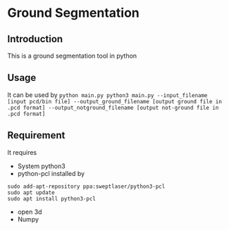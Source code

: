 # Ground Segmentation
## Introduction
This is a ground segmentation tool in python

## Usage
It can be used by 
``python main.py python3 main.py --input_filename [input pcd/bin file] --output_ground_filename [output ground file in .pcd format] --output_notground_filename [output not-ground file in .pcd format]
``

## Requirement 

It requires
- System python3 
- python-pcl installed by
```shell
sudo add-apt-repository ppa:sweptlaser/python3-pcl
sudo apt update
sudo apt install python3-pcl
```
- open 3d 
- Numpy 